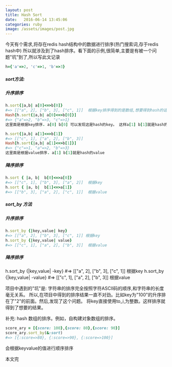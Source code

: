 ```yaml
---
layout: post
title: Hash Sort
date:   2016-06-14 13:45:06
categories: ruby
image: /assets/images/post.jpg
---
```




今天有个需求,将存在redis hash结构中的数据进行排序(热门搜索词,存于redis hash中)
所以就涉及到了hash排序。看下面的示例,很简单,主要是有被一个问题"坑"到了,所以写此文记录

```ruby
h={'a'=>2, 'c'=>1, 'b'=>3}
```

##### sort方法:

##### 升序排序

```ruby
h.sort{|a,b| a[0]<=>b[0]}
#=> [["a", 2], ["b", 3], ["c", 1]]  根据key排序得到的是数组,想要得到hash的话,下面这样做
Hash[h.sort{|a,b| a[0]<=>b[0]}]
#=> {"a"=>2, "b"=>3, "c"=>1}
这里面是根据key排序. a[0] b[0] 可以发现这是hash的key。 这样a[1] b[1]就是hash的value咯
```

```ruby
h.sort{|a,b| a[1]<=>b[1]}
#=> [["c", 1], ["a", 2], ["b", 3]]
Hash[h.sort{|a,b| a[1]<=>b[1]}]
#=> {"c"=>1, "a"=>2, "b"=>3}
这里面是根据value排序. a[1] b[1]就是hash的value
```

##### 降序排序

```ruby
h.sort { |a, b|  b[0]<=>a[0]}
#=> [["c", 1], ["b", 3], ["a", 2]]  根据key
h.sort { |a, b|  b[1]<=>a[1]}
#=> [["b", 3], ["a", 2], ["c", 1]]  根据value
```

##### sort_by 方法

##### 升序排序

```ruby
h.sort_by {|key,value| key}
#=> [["a", 2], ["b", 3], ["c", 1]] 根据key
h.sort_by {|key,value| value}
#=> [["c", 1], ["a", 2], ["b", 3]]  根据value
```

##### 降序排序
h.sort_by {|key,value| -key}
#=> [["a", 2], ["b", 3], ["c", 1]] 根据key
h.sort_by {|key,value| -value}
#=> [["c", 1], ["a", 2], ["b", 3]]  根据value


项目中遇到的"坑"是: 字符串的排序完全按照字符ASCII码的顺序,和字符串的长度毫无关系。
所以,在项目中得到的排序结果一直不对劲。比如key为"100"的升序排在了"2"的前面。然后,发现了这个问题。
将key直接使用to_i,为整数。这样排序就得到了想要的结果。

补充: hash 数组的排序。例如，自构建对象数组的排序。

```ruby
score_ary = [{score: 100},{score: 80},{score: 90}]
score_ary.sort_by(&:sort)
#=> [{:score=>80}, {:score=>90}, {:score=>100}]
```

会根据keyvalue的值进行顺序排序

本文完
